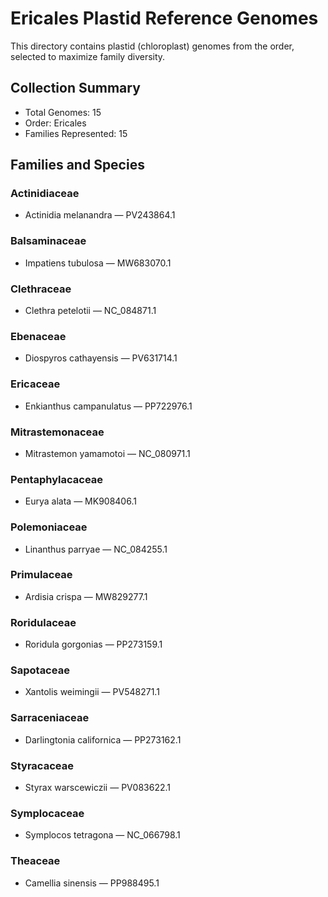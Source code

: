 # Ericales Plastid Reference Genomes

This directory contains plastid (chloroplast) genomes from the order, selected to maximize family diversity.

## Collection Summary

- Total Genomes: 15
- Order: Ericales
- Families Represented: 15

## Families and Species

### Actinidiaceae
- Actinidia melanandra — PV243864.1

### Balsaminaceae
- Impatiens tubulosa — MW683070.1

### Clethraceae
- Clethra petelotii — NC_084871.1

### Ebenaceae
- Diospyros cathayensis — PV631714.1

### Ericaceae
- Enkianthus campanulatus — PP722976.1

### Mitrastemonaceae
- Mitrastemon yamamotoi — NC_080971.1

### Pentaphylacaceae
- Eurya alata — MK908406.1

### Polemoniaceae
- Linanthus parryae — NC_084255.1

### Primulaceae
- Ardisia crispa — MW829277.1

### Roridulaceae
- Roridula gorgonias — PP273159.1

### Sapotaceae
- Xantolis weimingii — PV548271.1

### Sarraceniaceae
- Darlingtonia californica — PP273162.1

### Styracaceae
- Styrax warscewiczii — PV083622.1

### Symplocaceae
- Symplocos tetragona — NC_066798.1

### Theaceae
- Camellia sinensis — PP988495.1

